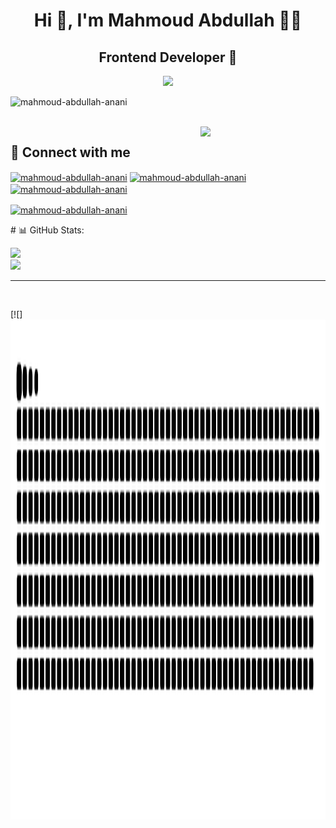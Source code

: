 <h1 align="center">Hi 👋, I'm Mahmoud Abdullah 🌹🌹</h1>
<h2 align="center">Frontend Developer 💎</h2>
<p align="center"> <img src="https://readme-typing-svg.herokuapp.com?lines=Welcome,+Let's+follow+each+other+💕" /> </p>
<!-- <p align="center"> <img src="https://komarev.com/ghpvc/?username=MahmoudAbdullahAnani&label=Profile%20views&color=004080&style=flat" alt="mahmoud-abdullah-anani" height="40" width="240" /> -->
	           <img src="https://img.shields.io/github/followers/MahmoudAbdullahAnani?label=Followers&color=800000&style=flat" alt="mahmoud-abdullah-anani" height="40" width="160" />
</p>
<br>

<img align="right" src="https://user-images.githubusercontent.com/63050133/156676671-d5b2e362-97d4-4404-9447-dd71ddfea82f.gif" width = 200px/>

## 📩 Connect with me

<p align="left">
<a href="https://www.linkedin.com/in/mahmoud-abdullah-ab253920b/" target="blank"><img align="center" src="https://raw.githubusercontent.com/rahuldkjain/github-profile-readme-generator/master/src/images/icons/Social/linked-in-alt.svg" alt="mahmoud-abdullah-anani" height="50" width="60" /></a>
<a href="https://www.facebook.com/profile.php?id=100011192833917" target="blank"><img align="center" src="https://raw.githubusercontent.com/rahuldkjain/github-profile-readme-generator/master/src/images/icons/Social/facebook.svg" alt="mahmoud-abdullah-anani" height="50" width="60" /></a>
<a href="https://www.instagram.com/mahmoudabdallah6158/" target="blank"><img align="center" src="https://raw.githubusercontent.com/rahuldkjain/github-profile-readme-generator/master/src/images/icons/Social/instagram.svg" alt="mahmoud-abdullah-anani" height="50" width="60" /></a>
</p>
<!--  -->
<a href="https://www.youtube.com/channel/UCnfdCmY1GR4APYsP38k8hXA" target="blank"><img align="center" src="https://raw.githubusercontent.com/rahuldkjain/github-profile-readme-generator/master/src/images/icons/Social/youtube.svg" alt="mahmoud-abdullah-anani" height="50" width="60" /></a>
</p>
# 📊 GitHub Stats:

![](https://github-readme-stats.vercel.app/api?username=MahmoudAbdullahAnani&theme=vue&hide_border=false&include_all_commits=false&count_private=false)<br/>
![](https://github-readme-stats.vercel.app/api/top-langs/?username=MahmoudAbdullahAnani&theme=vue&hide_border=false&include_all_commits=false&count_private=false&layout=compact)

---
<br>

[![] <img src="./github-user-contribution.svg" alt="mahmoud-abdullah-anani" height="800" width="900" />


